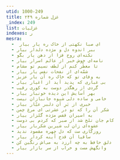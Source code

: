 ```yaml
---
utid: 1000-249
title: غزل شماره ۲۴۹
_index: 249
list: غزلیات
indexes: ر
mesra:
  - ‌ ای صبا نکهتی از خاک ره یار بیار
  - ببر اندوه دل و مژده دلدار بیار
  - نکته‌ای روح فزا از دهن یار بگو
  - نامه‌‌ای خوش خبر از عالم اسرار بیار
  - تا معطّر کنم از لطف نسیم تو مشام
  - شمّه‌‌ای از نفحات نفس یار بیار
  - به وفای تو که خاک ره آن یار عزیز
  - بی غباری که پدید آید از اغیار بیار
  - گردی از رهگذر دوست به کوری رقیب
  - بهر آسایش این دیده خونبار بیار
  - خامی و ساده دلی شیوه جانبازان نیست
  - خبری از بَرِ آن دلبر عیّار بیار
  - شکر آن را که تو در عشرتی ای مرغ چمن
  - به اسیران قفس مژده گلزار بیار
  - کام جان تلخ شد از صبر که کردم بی دوست
  - عشوه‌‌ای زان لب شیرین شکربار بیار
  - روزگاری ست که دل چهره مقصود ندید
  - ساقیا آن قدح آینه کردار بیار
  - دلق حافظ به چه ارزد به می‌اش رنگین کن
  - وانگهش مست و خراب از سر بازار بیار
---
```

